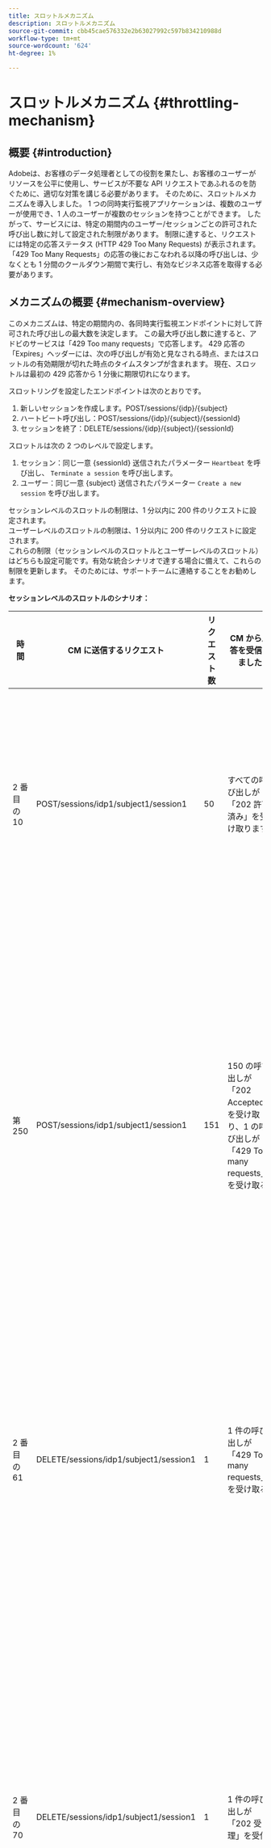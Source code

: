 ```yaml
---
title: スロットルメカニズム
description: スロットルメカニズム
source-git-commit: cbb45cae576332e2b63027992c597b834210988d
workflow-type: tm+mt
source-wordcount: '624'
ht-degree: 1%

---
```



# スロットルメカニズム {#throttling-mechanism}

## 概要 {#introduction}

Adobeは、お客様のデータ処理者としての役割を果たし、お客様のユーザーがリソースを公平に使用し、サービスが不要な API リクエストであふれるのを防ぐために、適切な対策を講じる必要があります。 そのために、スロットルメカニズムを導入しました。
1 つの同時実行監視アプリケーションは、複数のユーザーが使用でき、1 人のユーザーが複数のセッションを持つことができます。 したがって、サービスには、特定の期間内のユーザー/セッションごとの許可された呼び出し数に対して設定された制限があります。
制限に達すると、リクエストには特定の応答ステータス (HTTP 429 Too Many Requests) が表示されます。 「429 Too Many Requests」の応答の後におこなわれる以降の呼び出しは、少なくとも 1 分間のクールダウン期間で実行し、有効なビジネス応答を取得する必要があります。

## メカニズムの概要 {#mechanism-overview}

このメカニズムは、特定の期間内の、各同時実行監視エンドポイントに対して許可された呼び出しの最大数を決定します。
この最大呼び出し数に達すると、アドビのサービスは「429 Too many requests」で応答します。 429 応答の「Expires」ヘッダーには、次の呼び出しが有効と見なされる時点、またはスロットルの有効期限が切れた時点のタイムスタンプが含まれます。 現在、スロットルは最初の 429 応答から 1 分後に期限切れになります。

スロットリングを設定したエンドポイントは次のとおりです。
1. 新しいセッションを作成します。POST/sessions/{idp}/{subject}
2. ハートビート呼び出し：POST/sessions/{idp}/{subject}/{sessionId}
3. セッションを終了：DELETE/sessions/{idp}/{subject}/{sessionId}

スロットルは次の 2 つのレベルで設定します。
1. セッション：同じ一意 {sessionId} 送信されたパラメーター `Heartbeat` を呼び出し、 `Terminate a session` を呼び出します。
2. ユーザー：同じ一意 {subject} 送信されたパラメーター `Create a new session` を呼び出します。

セッションレベルのスロットルの制限は、1 分以内に 200 件のリクエストに設定されます。\
ユーザーレベルのスロットルの制限は、1 分以内に 200 件のリクエストに設定されます。\
これらの制限（セッションレベルのスロットルとユーザーレベルのスロットル）はどちらも設定可能です。有効な統合シナリオで達する場合に備えて、これらの制限を更新します。 そのためには、サポートチームに連絡することをお勧めします。

**セッションレベルのスロットルのシナリオ：**

| 時間 | CM に送信するリクエスト | リクエスト数 | CM から応答を受信しました | 説明 |
|-----------|-----------------------------------------|--------------------|------------------------------------------------------------------------------|---------------------------------------------------------------------------------|
| 2 番目の 10 | POST/sessions/idp1/subject1/session1 | 50 | すべての呼び出しが「202 許可済み」を受け取ります | 上限から 50 件の呼び出しが消費されました |
| 第 250 | POST/sessions/idp1/subject1/session1 | 151 | 150 の呼び出しが「202 Accepted」を受け取り、1 の呼び出しが「429 Too many requests」を受け取る | 上限から消費された 200 件の呼び出しと 1 件の呼び出しが 429 応答を受け取ります |
| 2 番目の 61 | DELETE/sessions/idp1/subject1/session1 | 1 | 1 件の呼び出しが「429 Too many requests」を受け取る | 使用可能な制限内に呼び出しがまだありません |
| 2 番目の 70 | DELETE/sessions/idp1/subject1/session1 | 1 | 1 件の呼び出しが「202 受理」を受信 | 2 番目の 10 から 60 秒が経過したので、使用可能な呼び出しに対して 200 に制限が設定される |

**ユーザーレベルのスロットルのシナリオ：**

| 時間 | CM に送信するリクエスト | リクエスト数 | CM から応答を受信しました | 説明 |
|-----------|------------------------------|--------------------|------------------------------------------------------------------------------|---------------------------------------------------------------------------------|
| 2 番目の 10 | POST/sessions/idp1/subject1 | 50 | 50 回の呼び出しが「202 Accepted」を受け取る | 上限から 50 件の呼び出しが消費されました |
| 第 250 | POST/sessions/idp1/subject1 | 151 | 150 の呼び出しが「202 Accepted」を受け取り、1 の呼び出しが「429 Too many requests」を受け取る | 上限から消費された 200 件の呼び出しと 1 件の呼び出しが 429 応答を受け取ります |
| 2 番目の 61 | POST/sessions/idp1/subject1 | 1 | 1 件の呼び出しが「429 Too many requests」を受け取る | 使用可能な制限内に呼び出しがまだありません |
| 2 番目の 70 | POST/sessions/idp1/subject1 | 1 | 1 件の呼び出しが「202 受理」を受信 | 2 番目の 10 から 60 秒が経過したので、使用可能な呼び出しに対して 200 に制限が設定される |

**429 応答の例：**

```
HTTP/2 429
date: Thu, 15 Feb 2024 07:54:20 GMT
content-length: 0
vary: Origin
vary: Access-Control-Request-Method
vary: Access-Control-Request-Headers
cache-control: no-store
expires: Thu, 15 Feb 2024 07:54:41 GMT
strict-transport-security: max-age=31536000 ; includeSubDomains
x-xss-protection: 1; mode=block
x-frame-options: DENY
x-content-type-options: nosniff
```

## 顧客統合に関する推奨事項 {#customer-integration-recommendations}

正しい実装では、「429 Too Many Requests」応答を受け取りません。
それでも、Adobeでは、各顧客が上記の技術的な詳細を使用して「429 Too Many Requests」の応答を適切に処理することを推奨します。 応答を処理する際は、次に有効なリクエストを送信するタイミングを決定するために、「期限切れ」ヘッダーを使用する必要があります。

